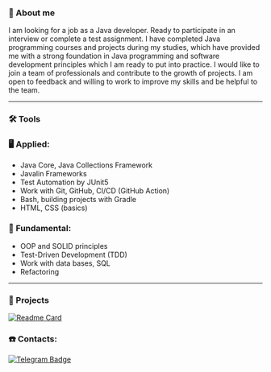 ### 🙂 About me
I am looking for a job as a Java developer. Ready to participate in an interview or complete a test assignment. I have completed Java programming courses and projects during my studies, which have provided me with a strong foundation in Java programming and software development principles which I am ready to put into practice. I would like to join a team of professionals and contribute to the growth of projects. I am open to feedback and willing to work to improve my skills and be helpful to the team.

---
### 🛠️ Tools

### 🖥 Applied:

* Java Core, Java Collections Framework
* Javalin Frameworks
* Test Automation by JUnit5
* Work with Git, GitHub, CI/CD (GitHub Action)
* Bash, building projects with Gradle
* HTML, CSS (basics)

### 🏫 Fundamental:

* OOP and SOLID principles
* Test-Driven Development (TDD)
* Work with data bases, SQL
* Refactoring

--------------
### 🧰 Projects
[![Readme Card](https://github-readme-stats.vercel.app/api/pin/?theme=dark&username=Kagawan&repo=java-project-71)](https://github.com/Kagawan/java-project-71)

### ☎️ Contacts:
[![Telegram Badge](https://img.shields.io/badge/Telegram-26A5E4.svg?style=for-the-badge&logo=Telegram&logoColor=white)](https://t.me/Rashid_237)
